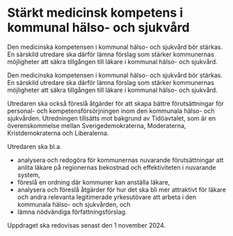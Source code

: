 # Stärkt medicinsk kompetens i kommunal hälso- och sjukvård

Den medicinska kompetensen i kommunal hälso- och sjukvård bör stärkas.
En särskild utredare ska därför lämna förslag som stärker kommunernas
möjligheter att säkra tillgången till läkare i kommunal hälso- och sjukvård.

Den medicinska kompetensen i kommunal hälso- och sjukvård bör stärkas.
En särskild utredare ska därför lämna förslag som stärker kommunernas
möjligheter att säkra tillgången till läkare i kommunal hälso- och sjukvård.

Utredaren ska också föreslå åtgärder för att skapa bättre förutsättningar för
personal- och kompetensförsörjningen inom den kommunala hälso- och
sjukvården. Utredningen tillsätts mot bakgrund av Tidöavtalet, som är en
överenskommelse mellan Sverigedemokraterna, Moderaterna,
Kristdemokraterna och Liberalerna.

Utredaren ska bl.a.

* analysera och redogöra för kommunernas nuvarande förutsättningar att
anlita läkare på regionernas bekostnad och effektiviteten i nuvarande
system,
* föreslå en ordning där kommuner kan anställa läkare,
* analysera och föreslå åtgärder för hur det ska bli mer attraktivt för läkare
och andra relevanta legitimerade yrkesutövare att arbeta i den
kommunala hälso- och sjukvården, och
* lämna nödvändiga författningsförslag.


Uppdraget ska redovisas senast den 1 november 2024.
